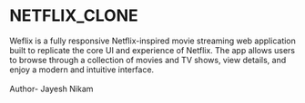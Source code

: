 # NETFLIX_CLONE
Weflix is a fully responsive Netflix-inspired movie streaming web application built to replicate the core UI and experience of Netflix. The app allows users to browse through a collection of movies and TV shows, view details, and enjoy a modern and intuitive interface.<br><br>
Author- Jayesh Nikam
